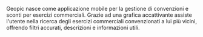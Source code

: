Geopic nasce come applicazione mobile per la gestione di convenzioni e sconti per esercizi commerciali.
Grazie ad una grafica accattivante assiste l'utente nella ricerca degli esercizi commerciali convenzionati a lui più vicini, offrendo filtri accurati, descrizioni e informazioni utili.
